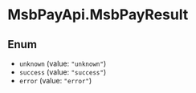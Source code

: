 # MsbPayApi.MsbPayResult

## Enum

* `unknown` (value: `"unknown"`)
* `success` (value: `"success"`)
* `error` (value: `"error"`)
